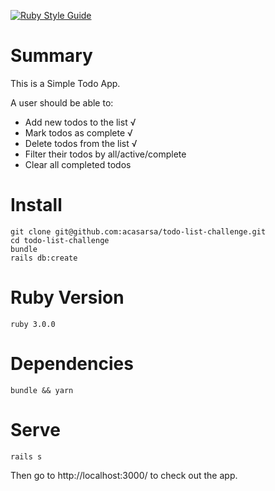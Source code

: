 [![Ruby Style Guide](https://img.shields.io/badge/code_style-rubocop-brightgreen.svg)](https://github.com/rubocop/rubocop)

# Summary
This is a Simple Todo App. 

A user should be able to:

* Add new todos to the list √
* Mark todos as complete √
* Delete todos from the list √
* Filter their todos by all/active/complete
* Clear all completed todos

# Install
```
git clone git@github.com:acasarsa/todo-list-challenge.git
cd todo-list-challenge
bundle
rails db:create
```

# Ruby Version 
```
ruby 3.0.0
```

# Dependencies 
```
bundle && yarn
```


# Serve
```
rails s
```
Then go to http://localhost:3000/ to check out the app. 

